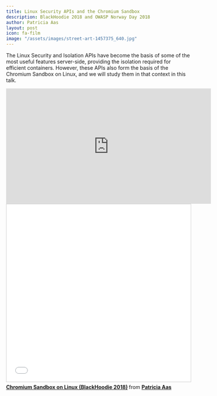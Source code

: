 ```yaml
---
title: Linux Security APIs and the Chromium Sandbox
description: BlackHoodie 2018 and OWASP Norway Day 2018
author: Patricia Aas
layout: post
icon: fa-film
image: "/assets/images/street-art-1457375_640.jpg"
---
```

The Linux Security and Isolation APIs have become the basis of some of the most useful features server-side, providing the isolation required for efficient containers. However, these APIs also form the basis of the Chromium Sandbox on Linux, and we will study them in that context in this talk.

<iframe width="560" height="315" src="https://www.youtube-nocookie.com/embed/7aWdd3lYgWA" frameborder="0" allow="accelerometer; autoplay; encrypted-media; gyroscope; picture-in-picture" allowfullscreen></iframe>

<iframe src="//www.slideshare.net/slideshow/embed_code/key/pzPZ2UVM04GfVw" width="595" height="485" frameborder="0" marginwidth="0" marginheight="0" scrolling="no" style="border:1px solid #CCC; border-width:1px; margin-bottom:5px; max-width: 100%;" allowfullscreen> </iframe> <div style="margin-bottom:5px"> <strong> <a href="//www.slideshare.net/PatriciaAas/chromium-sandbox-on-linux-blackhoodie-2018" title="Chromium Sandbox on Linux (BlackHoodie 2018)" target="_blank">Chromium Sandbox on Linux (BlackHoodie 2018)</a> </strong> from <strong><a href="https://www.slideshare.net/PatriciaAas" target="_blank">Patricia Aas</a></strong> </div>